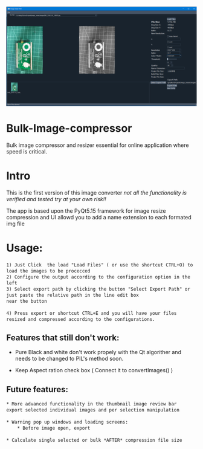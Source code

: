 ![](images/App_Preview.png)

# Bulk-Image-compressor
Bulk image compressor and resizer essential for online application where speed is critical.

# Intro 

This is the first version of this image converter *not all the functionality
is verified and tested try at your own risk!!*

The app is based upon the PyQt5.15 framework for image resize compression and UI
allowd you to add a name extension to each formated img file

# Usage:

	1) Just Click  the load "Load Files" ( or use the shortcut CTRL+O) to load the images to be procecced 
	2) Configure the output according to the configuration option in the left
	3) Select export path by clicking the button "Select Export Path" or just paste the relative path in the line edit box
	near the button 
	
	4) Press export or shortcut CTRL+E and you will have your files resized and compressed according to the configurations.

##  Features that still don't work:

* Pure Black and white don't work propely with the Qt algorither and needs to be changed to
PIL's method soon.

* Keep Aspect ration check box ( Connect it to convertImages() )



## Future features:

	* More advanced functionality in the thumbnail image review bar 
	export selected individual images and per selection manipulation 
	
	* Warning pop up windows and loading screens:
		* Before image open, export

	* Calculate single selected or bulk *AFTER* compression file size
